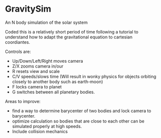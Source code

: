 # GravitySim
An N body simulation of the solar system

Coded this is a relatively short period of time following a tutorial to understand how to adapt the gravitational equation to cartesian coordiantes.

Controls are:

* Up/Down/Left/Right moves camera
* Z/X zooms camera in/our
* R resets view and scale
* C/V speeds/slows time (Will result in wonky physics for objects orbiting closely to another body such as earth-moon)
* F locks camera to planet
* G switches between all planetary bodies.

Areas to improve:
* find a way to determine barycenter of two bodies and lock camera to barycenter.
* optimize calculation so bodies that are close to each other can be simulated properly at high speeds.
* Include collision mechanics
